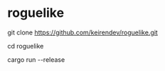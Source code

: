 # roguelike

git clone https://github.com/keirendev/roguelike.git

cd roguelike

cargo run --release

